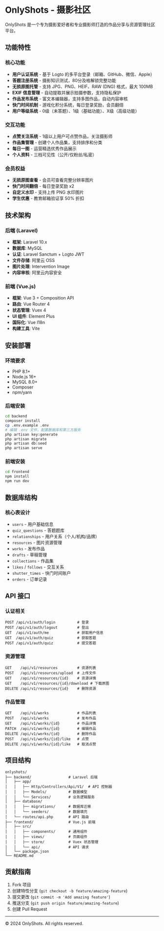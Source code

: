 # OnlyShots - 摄影社区

OnlyShots 是一个专为摄影爱好者和专业摄影师打造的作品分享与资源管理社区平台。

## 功能特性

### 核心功能
- **用户认证系统** - 基于 Logto 的多平台登录（邮箱、GitHub、微信、Apple）
- **答题注册系统** - 摄影知识测试，80分及格解锁完整功能
- **无损原图托管** - 支持 JPG、PNG、HEIF、RAW (DNG) 格式，最大 100MB
- **EXIF 信息管理** - 自动提取并展示拍摄参数，支持隐私保护
- **作品发布系统** - 富文本编辑器，支持多图作品，自动内容审核
- **快门时间机制** - 游戏化积分系统，每日登录奖励，会员翻倍
- **用户等级系统** - 0级（未答题）、1级（基础功能）、X级（高级功能）

### 交互功能
- **点赞关注系统** - 1级以上用户可点赞作品，关注摄影师
- **作品集管理** - 创建个人作品集，支持排序和分类
- **每日一图** - 运营精选优秀作品展示
- **个人资料** - 三档可见性（公开/仅粉丝/私密）

### 会员权益
- **无损原图查看** - 会员可查看完整分辨率图片
- **快门时间翻倍** - 每日登录奖励 x2
- **自定义水印** - 支持上传 PNG 水印图片
- **学生优惠** - 教育邮箱验证享 50% 折扣

## 技术架构

### 后端 (Laravel)
- **框架**: Laravel 10.x
- **数据库**: MySQL
- **认证**: Laravel Sanctum + Logto JWT
- **文件存储**: 阿里云 OSS
- **图片处理**: Intervention Image
- **内容审核**: 阿里云内容安全

### 前端 (Vue.js)
- **框架**: Vue 3 + Composition API
- **路由**: Vue Router 4
- **状态管理**: Vuex 4
- **UI 组件**: Element Plus
- **国际化**: Vue I18n
- **构建工具**: Vite

## 安装部署

### 环境要求
- PHP 8.1+
- Node.js 16+
- MySQL 8.0+
- Composer
- npm/yarn

### 后端安装

```bash
cd backend
composer install
cp .env.example .env
# 编辑 .env 文件，配置数据库和第三方服务
php artisan key:generate
php artisan migrate
php artisan db:seed
php artisan serve
```

### 前端安装

```bash
cd frontend
npm install
npm run dev
```

## 数据库结构

### 核心表设计
- `users` - 用户基础信息
- `quiz_questions` - 答题题库  
- `relationships` - 用户关系（个人/机构/品牌）
- `resources` - 图片资源管理
- `works` - 发布作品
- `drafts` - 草稿管理
- `collections` - 作品集
- `likes` / `follows` - 交互关系
- `shutter_times` - 快门时间账户
- `orders` - 订单记录

## API 接口

### 认证相关
```
POST /api/v1/auth/login          # 登录
POST /api/v1/auth/logout         # 登出
GET  /api/v1/auth/me             # 获取用户信息
GET  /api/v1/auth/quiz           # 获取答题
POST /api/v1/auth/quiz           # 提交答题
```

### 资源管理
```
GET    /api/v1/resources         # 资源列表
POST   /api/v1/resources/upload  # 上传文件
GET    /api/v1/resources/{id}    # 资源详情
GET    /api/v1/resources/{id}/download # 下载原图
DELETE /api/v1/resources/{id}    # 删除资源
```

### 作品管理
```
GET    /api/v1/works             # 作品列表
POST   /api/v1/works             # 发布作品
GET    /api/v1/works/{id}        # 作品详情
PATCH  /api/v1/works/{id}        # 编辑作品
DELETE /api/v1/works/{id}        # 删除作品
POST   /api/v1/works/{id}/like   # 点赞
DELETE /api/v1/works/{id}/like   # 取消点赞
```

## 项目结构

```
onlyshots/
├── backend/                 # Laravel 后端
│   ├── app/
│   │   ├── Http/Controllers/Api/V1/  # API 控制器
│   │   ├── Models/          # 数据模型
│   │   └── Services/        # 业务逻辑服务
│   ├── database/
│   │   ├── migrations/      # 数据库迁移
│   │   └── seeders/         # 数据填充
│   └── routes/api.php       # API 路由
├── frontend/                # Vue.js 前端
│   ├── src/
│   │   ├── components/      # 通用组件
│   │   ├── views/           # 页面组件
│   │   ├── store/           # Vuex 状态管理
│   │   └── api/             # API 请求
│   └── package.json
└── README.md
```

## 贡献指南

1. Fork 项目
2. 创建特性分支 (`git checkout -b feature/amazing-feature`)
3. 提交更改 (`git commit -m 'Add amazing feature'`)
4. 推送分支 (`git push origin feature/amazing-feature`)
5. 创建 Pull Request

---

© 2024 OnlyShots. All rights reserved.